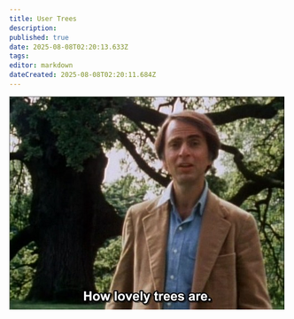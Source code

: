 ```yaml
---
title: User Trees
description: 
published: true
date: 2025-08-08T02:20:13.633Z
tags: 
editor: markdown
dateCreated: 2025-08-08T02:20:11.684Z
---
```


<img src="lovelytrees.jpg" />